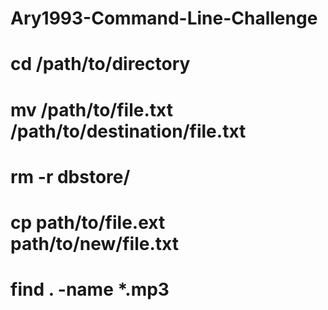 # Ary1993-Command-Line-Challenge
# cd /path/to/directory
# mv /path/to/file.txt /path/to/destination/file.txt
# rm -r dbstore/
# cp path/to/file.ext path/to/new/file.txt
# find . -name *.mp3
